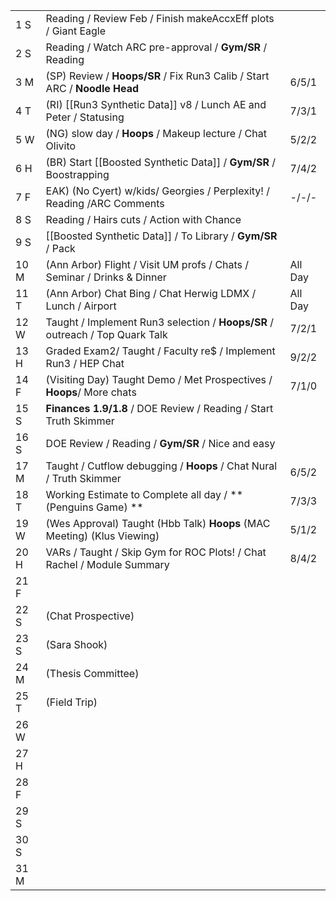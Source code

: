 |      |                                                                              |         |
| ---- | ---------------------------------------------------------------------------- | ------- |
| 1  S | Reading / Review Feb / Finish makeAccxEff plots / Giant Eagle                |         |
| 2  S | Reading / Watch ARC pre-approval / **Gym/SR** / Reading                      |         |
| 3  M | (SP) Review / **Hoops/SR** / Fix Run3 Calib / Start ARC / **Noodle Head**    | 6/5/1   |
| 4  T | (RI) [[Run3 Synthetic Data]] v8 / Lunch AE and Peter / Statusing             | 7/3/1   |
| 5  W | (NG) slow day / **Hoops** / Makeup lecture / Chat Olivito                    | 5/2/2   |
| 6  H | (BR) Start [[Boosted Synthetic Data]] / **Gym/SR** / Boostrapping            | 7/4/2   |
| 7  F | EAK) (No Cyert) w/kids/ Georgies / Perplexity! / Reading /ARC Comments       | -/-/-   |
| 8  S | Reading / Hairs cuts / Action with Chance                                    |         |
| 9  S | [[Boosted Synthetic Data]] / To Library / **Gym/SR** / Pack                  |         |
| 10 M | (Ann Arbor) Flight / Visit UM profs / Chats / Seminar / Drinks & Dinner      | All Day |
| 11 T | (Ann Arbor) Chat Bing / Chat Herwig LDMX / Lunch / Airport                   | All Day |
| 12 W | Taught / Implement Run3 selection / **Hoops/SR** / outreach / Top Quark Talk | 7/2/1   |
| 13 H | Graded Exam2/ Taught / Faculty re$ / Implement Run3 / HEP Chat               | 9/2/2   |
| 14 F | (Visiting Day) Taught Demo / Met Prospectives / **Hoops**/ More chats        | 7/1/0   |
| 15 S | **Finances 1.9/1.8** / DOE Review / Reading / Start Truth Skimmer            |         |
| 16 S | DOE Review / Reading /  **Gym/SR** / Nice and easy                           |         |
| 17 M | Taught / Cutflow debugging / **Hoops** / Chat Nural / Truth Skimmer          | 6/5/2   |
| 18 T | Working Estimate to Complete all day / **(Penguins Game) **                  | 7/3/3   |
| 19 W | (Wes Approval) Taught (Hbb Talk) **Hoops** (MAC Meeting) (Klus Viewing)      | 5/1/2   |
| 20 H | VARs / Taught / Skip Gym for ROC Plots! / Chat Rachel / Module Summary       | 8/4/2   |
| 21 F |                                                                              |         |
| 22 S | (Chat Prospective)                                                           |         |
| 23 S | (Sara Shook)                                                                 |         |
| 24 M | (Thesis Committee)                                                           |         |
| 25 T | (Field Trip)                                                                 |         |
| 26 W |                                                                              |         |
| 27 H |                                                                              |         |
| 28 F |                                                                              |         |
| 29 S |                                                                              |         |
| 30 S |                                                                              |         |
| 31 M |                                                                              |         |
